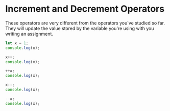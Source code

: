 # Increment and Decrement Operators

These operators are very different from the operators you've studied so far.
They will update the value stored by the variable you're using with you writing
an assignment.

```js
let x = 1;
console.log(x);

x++;
console.log(x);

++x;
console.log(x);

x--;
console.log(x);

--x;
console.log(x);
```
